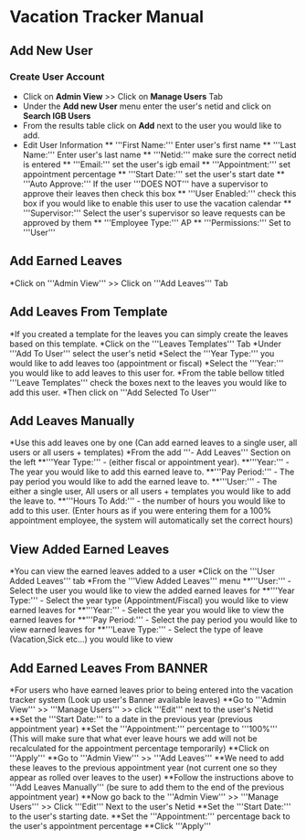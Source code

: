 # Vacation Tracker Manual

## Add New User

### Create User Account

* Click on **Admin View** >> Click on **Manage Users** Tab
* Under the **Add new User** menu enter the user's netid and click on **Search IGB Users**
* From the results table click on **Add** next to the user you would like to add.
* Edit User Information
** '''First Name:''' Enter user's first name
** '''Last Name:''' Enter user's last name
** '''Netid:''' make sure the correct netid is entered
** '''Email:''' set the user's igb email
** '''Appointment:''' set appointment percentage
** '''Start Date:''' set the user's start date
** '''Auto Approve:''' If the user '''DOES NOT''' have a supervisor to approve their leaves then check this box
** '''User Enabled:''' check this box if you would like to enable this user to use the vacation calendar
** '''Supervisor:''' Select the user's supervisor so leave requests can be approved by them
** '''Employee Type:''' AP
** '''Permissions:''' Set to '''User'''

## Add Earned Leaves

*Click on '''Admin View''' >> Click on '''Add Leaves''' Tab

## Add Leaves From Template

*If you created a template for the leaves you can simply create the leaves based on this template.
*Click on the '''Leaves Templates''' Tab
*Under '''Add To User''' select the user's netid
*Select the '''Year Type:''' you would like to add leaves too (appointment or fiscal)
*Select the '''Year:''' you would like to add leaves to this user for.
*From the table bellow titled '''Leave Templates''' check the boxes next to the leaves you would like to add this user.
*Then click on '''Add Selected To User'''

## Add Leaves Manually

*Use this add leaves one by one (Can add earned leaves to a single user, all users or all users + templates)
*From the add '''- Add Leaves''' Section on the left
**'''Year Type:''' - (either fiscal or appointment year).
**'''Year:''' - The year you would like to add this earned leave to.
**'''Pay Period:''' - The pay period you would like to add the earned leave to.
**'''User:''' - The either a single user, All users or all users + templates you would like to add the leave to.
**'''Hours To Add:''' - the number of hours you would like to add to this user. (Enter hours as if you were entering them for a 100% appointment employee, the system will automatically set the correct hours)

## View Added Earned Leaves

*You can view the earned leaves added to a user
*Click on the '''User Added Leaves''' tab
*From the '''View Added Leaves''' menu
**'''User:''' - Select the user you would like to view the added earned leaves for
**'''Year Type:''' - Select the year type (Appointment/Fiscal) you would like to view earned leaves for
**'''Year:''' - Select the year you would like to view the earned leaves for
**'''Pay Period:''' - Select the pay period you would like to view earned leaves for
**'''Leave Type:''' - Select the type of leave (Vacation,Sick etc...) you would like to view

## Add Earned Leaves From BANNER

*For users who have earned leaves prior to being entered into the vacation tracker system (Look up user's Banner available leaves)
**Go to '''Admin View''' >> '''Manage Users''' >> click '''Edit''' next to the user's Netid
**Set the '''Start Date:''' to a date in the previous year (previous appointment year)
**Set the '''Appointment:''' percentage to '''100%''' (This will make sure that what ever leave hours we add will not be recalculated for the appointment percentage temporarily)
**Click on '''Apply'''
**Go to '''Admin View''' >> '''Add Leaves'''
**We need to add these leaves to the previous appointment year (not current one so they appear as rolled over leaves to the user)
**Follow the instructions above to '''Add Leaves Manually''' (be sure to add them to the end of the previous appointment year)
**Now go back to the '''Admin View''' >> '''Manage Users''' >> Click '''Edit''' Next to the user's Netid
**Set the '''Start Date:''' to the user's starting date.
**Set the '''Appointment:''' percentage back to the user's appointment percentage
**Click '''Apply'''

